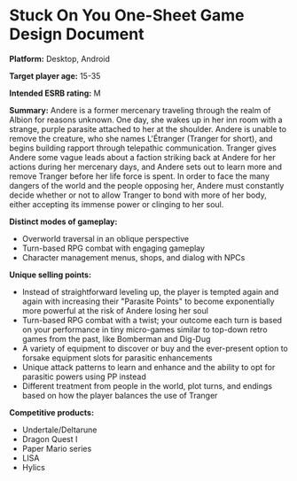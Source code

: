 # Stuck On You One-Sheet Game Design Document

**Platform:** Desktop, Android

**Target player age:** 15-35

**Intended ESRB rating:** M

**Summary:** Andere is a former mercenary traveling through the realm of Albion for reasons unknown. One day, she wakes up in her inn room with a strange, purple parasite attached to her at the shoulder. Andere is unable to remove the creature, who she names L'Étranger (Tranger for short), and begins building rapport through telepathic communication. Tranger gives Andere some vague leads about a faction striking back at Andere for her actions during her mercenary days, and Andere sets out to learn more and remove Tranger before her life force is spent. In order to face the many dangers of the world and the people opposing her, Andere must constantly decide whether or not to allow Tranger to bond with more of her body, either accepting its immense power or clinging to her soul.

**Distinct modes of gameplay:**

- Overworld traversal in an oblique perspective
- Turn-based RPG combat with engaging gameplay
- Character management menus, shops, and dialog with NPCs

**Unique selling points:**

- Instead of straightforward leveling up, the player is tempted again and again with increasing their "Parasite Points" to become exponentially more powerful at the risk of Andere losing her soul
- Turn-based RPG combat with a twist; your outcome each turn is based on your performance in tiny micro-games similar to top-down retro games from the past, like Bomberman and Dig-Dug
- A variety of equipment to discover or buy and the ever-present option to forsake equipment slots for parasitic enhancements
- Unique attack patterns to learn and enhance and the ability to opt for parasitic powers using PP instead
- Different treatment from people in the world, plot turns, and endings based on how the player balances the use of Tranger

**Competitive products:**

- Undertale/Deltarune
- Dragon Quest I
- Paper Mario series
- LISA
- Hylics